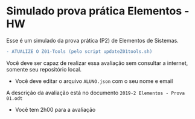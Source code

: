 # Simulado prova prática Elementos - HW

Esse é um simulado da prova prática (P2) de Elementos de Sistemas. 

```diff
- ATUALIZE O Z01-Tools (pelo script updateZ01tools.sh)
```

Você deve ser capaz de realizar essa avaliação sem consultar a internet, somente seu repositório local.

- Você deve editar o arquivo `ALUNO.json` com o seu nome e email

A descrição da avaliação está no documento `2019-2 Elementos - Prova 01.odt`

- Você tem 2h00 para a avaliação
